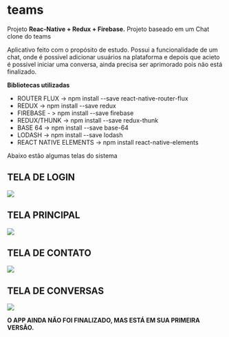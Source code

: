 # teams
Projeto <b>Reac-Native + Redux + Firebase.</b> Projeto baseado em um Chat clone do teams

Aplicativo feito com o propósito de estudo. Possui a funcionalidade de um chat, onde é possivel adicionar usuários na plataforma e depois que acieto é possivel iniciar uma conversa, ainda precisa ser aprimorado pois não está finalizado.

<b>Bibliotecas utilizadas</b>
<ul>
  <li>ROUTER FLUX -> npm install --save react-native-router-flux</li>
  <li>REDUX -> npm install --save redux</li>
  <li>FIREBASE - > npm install --save firebase</li>
  <li>REDUX/THUNK -> npm install --save redux-thunk</li>
  <li>BASE 64 -> npm install --save base-64</li>
  <li>LODASH -> npm install --save lodash</li>
  <li>REACT NATIVE ELEMENTS -> npm install react-native-elements</li>
</ul>

Abaixo estão algumas telas do sistema

<h2>TELA DE LOGIN</h2>
<img src="https://user-images.githubusercontent.com/11637810/83924080-9b819c00-a77b-11ea-8f2a-1debc62dbe63.PNG">
<h2>TELA PRINCIPAL</h2>
<img src="https://user-images.githubusercontent.com/11637810/83924131-bb18c480-a77b-11ea-90f2-73e4416e76c1.PNG">
<h2>TELA DE CONTATO</h2>
<img src="https://user-images.githubusercontent.com/11637810/83924144-c1a73c00-a77b-11ea-958e-e7dfe50426ab.PNG">
<h2>TELA DE CONVERSAS</h2>
<img src="https://user-images.githubusercontent.com/11637810/83924159-c966e080-a77b-11ea-8bfa-de81b681ee2e.PNG">

<b>O APP AINDA NÃO FOI FINALIZADO, MAS ESTÁ EM SUA PRIMEIRA VERSÃO.</b>








